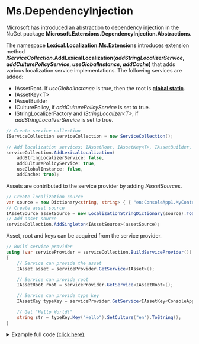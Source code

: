 # Ms.DependencyInjection
Microsoft has introduced an abstraction to dependency injection in the NuGet package **Microsoft.Extensions.DependencyInjection.Abstractions**.

The namespace **Lexical.Localization.Ms.Extensions** introduces extension method **<i>IServiceCollection</i>.AddLexicalLocalization(*addStringLocalizerService*, *addCulturePolicyService*, *useGlobalInstance*, *addCache*)** 
that adds various localization service implementations. The following services are added:
* IAssetRoot. If *useGlobalInstance* is true, then the root is **[global static](../IAssetRoot#global-static-root)**.
* IAssetKey&lt;T&gt;
* IAssetBuilder
* ICulturePolicy, if *addCulturePolicyService* is set to true.
* IStringLocalizerFactory and *IStringLocalizer&lt;T&gt;*, if *addStringLocalizerService* is set to true.


```csharp
// Create service collection
IServiceCollection serviceCollection = new ServiceCollection();

// Add localization services: IAssetRoot, IAssetKey<T>, IAssetBuilder, ICulturePolicy
serviceCollection.AddLexicalLocalization(
    addStringLocalizerService: false,
    addCulturePolicyService: true,
    useGlobalInstance: false,
    addCache: true);
```

Assets are contributed to the service provider by adding *IAssetSource*s.

```csharp
// Create localization source
var source = new Dictionary<string, string> { { "en:ConsoleApp1.MyController:Hello", "Hello World!" } };
// Create asset source
IAssetSource assetSource = new LocalizationStringDictionary(source).ToSource();
// Add asset source
serviceCollection.AddSingleton<IAssetSource>(assetSource);
```

Asset, root and keys can be acquired from the service provider.

```csharp
// Build service provider
using (var serviceProvider = serviceCollection.BuildServiceProvider())
{
    // Service can provide the asset
    IAsset asset = serviceProvider.GetService<IAsset>();

    // Service can provide root
    IAssetRoot root = serviceProvider.GetService<IAssetRoot>();

    // Service can provide type key
    IAssetKey typeKey = serviceProvider.GetService<IAssetKey<ConsoleApp1.MyController>>();

    // Get "Hello World!"
    string str = typeKey.Key("Hello").SetCulture("en").ToString();
}
```

<details><summary>Example full code (<u>click here</u>).</summary>
```csharp
using System.Collections.Generic;
using Lexical.Asset;
using Lexical.Localization;
using Lexical.Localization.Ms.Extensions;
using Microsoft.Extensions.DependencyInjection;

namespace docs
{
    public class Ms_DependencyInjection_Example1
    {
        // Rename to "Main", or run from Main.
        public static void Run(string[] args)
        {
            // Create service collection
            IServiceCollection serviceCollection = new ServiceCollection();

            // Add localization services: IAssetRoot, IAssetKey<T>, IAssetBuilder, ICulturePolicy
            serviceCollection.AddLexicalLocalization(
                addStringLocalizerService: false,
                addCulturePolicyService: true,
                useGlobalInstance: false,
                addCache: true);

            // Create localization source
            var source = new Dictionary<string, string> { { "en:ConsoleApp1.MyController:Hello", "Hello World!" } };
            // Create asset source
            IAssetSource assetSource = new LocalizationStringDictionary(source).ToSource();
            // Add asset source
            serviceCollection.AddSingleton<IAssetSource>(assetSource);

            // Build service provider
            using (var serviceProvider = serviceCollection.BuildServiceProvider())
            {
                // Service can provide the asset
                IAsset asset = serviceProvider.GetService<IAsset>();

                // Service can provide root
                IAssetRoot root = serviceProvider.GetService<IAssetRoot>();

                // Service can provide type key
                IAssetKey typeKey = serviceProvider.GetService<IAssetKey<ConsoleApp1.MyController>>();

                // Get "Hello World!"
                string str = typeKey.Key("Hello").SetCulture("en").ToString();
            }
        }
    }

}

```</details>

# String localizer
When the argument *addStringLocalizerService* is set to true, then the extension method adds implementations to  
services *IStringLocalizer&lt;T&gt;* and *IStringLocalizerFactory*.
# [Snippet](#tab/snippet-2)

```csharp
// Create service collection
IServiceCollection serviceCollection = new ServiceCollection();

// Add localization services: IAssetRoot, IAssetKey<T>, IAssetBuilder, ICulturePolicy
//                            IStringLocalizer<T>, IStringLocalizerFactory
serviceCollection.AddLexicalLocalization(
    addStringLocalizerService: true,     // <- string localizer
    addCulturePolicyService: true,
    useGlobalInstance: false,
    addCache: true);

// Create localization source
var source = new Dictionary<string, string> {
    { "en:ConsoleApp1.MyController:Hello", "Hello World!" }
};
// Create asset source
IAssetSource assetSource = new LocalizationStringDictionary(source).ToSource();
// Add asset source
serviceCollection.AddSingleton<IAssetSource>(assetSource);

// Build service provider
using (var serviceProvider = serviceCollection.BuildServiceProvider())
{
    // Get string localizer for class "ConsoleApp1.MyController".
    IStringLocalizer stringLocalizer 
        = serviceProvider.GetService<IStringLocalizer<ConsoleApp1.MyController>>();

    // Narrow scope down to "en" culture
    IStringLocalizer stringLocalizerScoped = stringLocalizer.WithCulture(CultureInfo.GetCultureInfo("en"));

    // Get "Hello World!"
    string str = stringLocalizerScoped.GetString("Hello");
}
```
# [Full Code](#tab/full-2)

```csharp
using System.Collections.Generic;
using System.Globalization;
using Lexical.Asset;
using Lexical.Localization;
using Lexical.Localization.Ms.Extensions;
using Microsoft.Extensions.DependencyInjection;
using Microsoft.Extensions.Localization;

namespace docs
{
    public class Ms_DependencyInjection_Example2
    {
        // Rename to "Main", or run from Main.
        public static void Run(string[] args)
        {
            #region Snippet
            // Create service collection
            IServiceCollection serviceCollection = new ServiceCollection();

            // Add localization services: IAssetRoot, IAssetKey<T>, IAssetBuilder, ICulturePolicy
            //                            IStringLocalizer<T>, IStringLocalizerFactory
            serviceCollection.AddLexicalLocalization(
                addStringLocalizerService: true,     // <- string localizer
                addCulturePolicyService: true,
                useGlobalInstance: false,
                addCache: true);

            // Create localization source
            var source = new Dictionary<string, string> {
                { "en:ConsoleApp1.MyController:Hello", "Hello World!" }
            };
            // Create asset source
            IAssetSource assetSource = new LocalizationStringDictionary(source).ToSource();
            // Add asset source
            serviceCollection.AddSingleton<IAssetSource>(assetSource);

            // Build service provider
            using (var serviceProvider = serviceCollection.BuildServiceProvider())
            {
                // Get string localizer for class "ConsoleApp1.MyController".
                IStringLocalizer stringLocalizer 
                    = serviceProvider.GetService<IStringLocalizer<ConsoleApp1.MyController>>();

                // Narrow scope down to "en" culture
                IStringLocalizer stringLocalizerScoped = stringLocalizer.WithCulture(CultureInfo.GetCultureInfo("en"));

                // Get "Hello World!"
                string str = stringLocalizerScoped.GetString("Hello");
            }
            #endregion Snippet
        }
    }

}

```
***

# Links
* [Microsoft.Extensions.DependencyInjection.Abstractions](https://github.com/aspnet/Extensions/tree/master/src/DependencyInjection/DI.Abstractions/src) ([NuGet](https://www.nuget.org/packages/Microsoft.Extensions.DependencyInjection.Abstractions/))
 * [IServiceCollection](https://github.com/aspnet/Extensions/blob/master/src/DependencyInjection/DI.Abstractions/src/IServiceCollection.cs)
* [Microsoft.Extensions.DependencyInjection](https://github.com/aspnet/Extensions/tree/master/src/DependencyInjection/DI/src) ([NuGet](https://www.nuget.org/packages/Microsoft.Extensions.DependencyInjection/))
* [Lexical.Localization](https://github.com/tagcode/Lexical.Localization/tree/master/Lexical.Localization) ([NuGet](https://www.nuget.org/packages/Lexical.Localization/))
 * [MsLocalizationExtensions](https://github.com/tagcode/Lexical.Localization/blob/master/Lexical.Localization/Localization/Ms.Extensions/DependencyInjection/MsLocalizationExtensions.cs)
 * [MsConfigurationExtensions](https://github.com/tagcode/Lexical.Localization/blob/master/Lexical.Localization/Localization/Ms.Extensions/DependencyInjection/MsConfigurationExtensions.cs)
